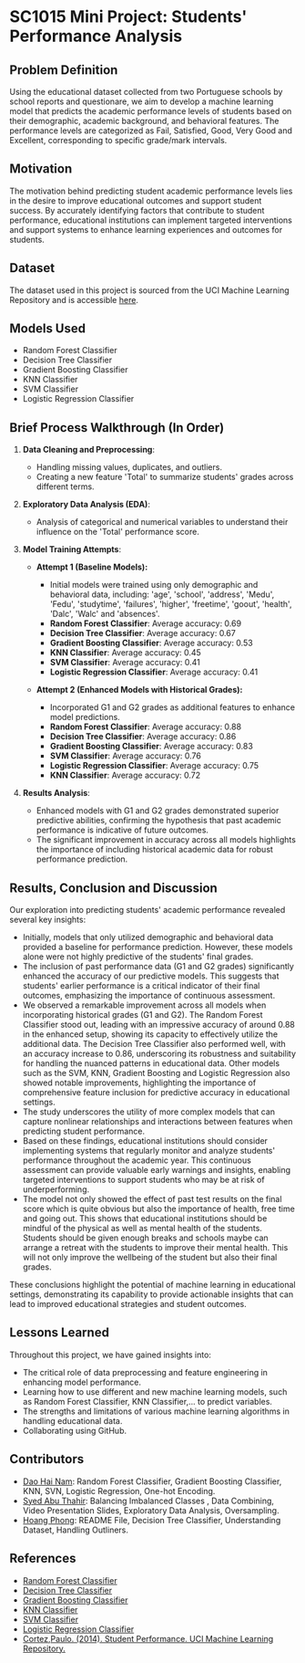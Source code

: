 # SC1015 Mini Project: Students' Performance Analysis

## Problem Definition
Using the educational dataset collected from two Portuguese schools by school reports and questionare, we aim to develop a machine learning model that predicts the academic performance levels of students based on their demographic, academic background, and behavioral features. The performance levels are categorized as Fail, Satisfied, Good, Very Good and Excellent, corresponding to specific grade/mark intervals.

## Motivation
The motivation behind predicting student academic performance levels lies in the desire to improve educational outcomes and support student success. By accurately identifying factors that contribute to student performance, educational institutions can implement targeted interventions and support systems to enhance learning experiences and outcomes for students.

## Dataset
The dataset used in this project is sourced from the UCI Machine Learning Repository and is accessible [here](https://archive.ics.uci.edu/dataset/320/student+performance).

## Models Used
- Random Forest Classifier
- Decision Tree Classifier
- Gradient Boosting Classifier
- KNN Classifier
- SVM Classifier
- Logistic Regression Classifier

## Brief Process Walkthrough (In Order)
1. **Data Cleaning and Preprocessing**:
   - Handling missing values, duplicates, and outliers.
   - Creating a new feature 'Total' to summarize students' grades across different terms.

2. **Exploratory Data Analysis (EDA)**:
   - Analysis of categorical and numerical variables to understand their influence on the 'Total' performance score.

3. **Model Training Attempts**:
   - **Attempt 1 (Baseline Models):**
     - Initial models were trained using only demographic and behavioral data, including: 'age', 'school', 'address', 'Medu', 'Fedu', 'studytime', 'failures', 'higher', 'freetime', 'goout', 'health', 'Dalc', 'Walc' and 'absences'.
     - **Random Forest Classifier**: Average accuracy: 0.69
     - **Decision Tree Classifier**: Average accuracy: 0.67
     - **Gradient Boosting Classifier**: Average accuracy: 0.53
     - **KNN Classifier**: Average accuracy: 0.45
     - **SVM Classifier**: Average accuracy: 0.41
     - **Logistic Regression Classifier**: Average accuracy: 0.41
   
   - **Attempt 2 (Enhanced Models with Historical Grades):**
     - Incorporated G1 and G2 grades as additional features to enhance model predictions.
     - **Random Forest Classifier**: Average accuracy: 0.88
     - **Decision Tree Classifier**: Average accuracy: 0.86
     - **Gradient Boosting Classifier**: Average accuracy: 0.83
     - **SVM Classifier**: Average accuracy: 0.76
     - **Logistic Regression Classifier**: Average accuracy: 0.75
     - **KNN Classifier**: Average accuracy: 0.72

4. **Results Analysis**:
   - Enhanced models with G1 and G2 grades demonstrated superior predictive abilities, confirming the hypothesis that past academic performance is indicative of future outcomes.
   - The significant improvement in accuracy across all models highlights the importance of including historical academic data for robust performance prediction.


## Results, Conclusion and Discussion
Our exploration into predicting students' academic performance revealed several key insights:
- Initially, models that only utilized demographic and behavioral data provided a baseline for performance prediction. However, these models alone were not highly predictive of the students' final grades.
- The inclusion of past performance data (G1 and G2 grades) significantly enhanced the accuracy of our predictive models. This suggests that students' earlier performance is a critical indicator of their final outcomes, emphasizing the importance of continuous assessment.
- We observed a remarkable improvement across all models when incorporating historical grades (G1 and G2). The Random Forest Classifier stood out, leading with an impressive accuracy of around 0.88 in the enhanced setup, showing its capacity to effectively utilize the additional data. The Decision Tree Classifier also performed well, with an accuracy increase to 0.86, underscoring its robustness and suitability for handling the nuanced patterns in educational data. Other models such as the SVM, KNN, Gradient Boosting and Logistic Regression also showed notable improvements, highlighting the importance of comprehensive feature inclusion for predictive accuracy in educational settings.
- The study underscores the utility of more complex models that can capture nonlinear relationships and interactions between features when predicting student performance.
- Based on these findings, educational institutions should consider implementing systems that regularly monitor and analyze students' performance throughout the academic year. This continuous assessment can provide valuable early warnings and insights, enabling targeted interventions to support students who may be at risk of underperforming.
- The model not only showed the effect of past test results on the final score which is quite obvious but also the importance of health, free time and going out. This shows that educational institutions should be mindful of the physical as well as mental health of the students. Students should be given enough breaks and schools maybe can arrange a retreat with the students to improve their mental health. This will not only improve the wellbeing of the student but also their final grades. 

These conclusions highlight the potential of machine learning in educational settings, demonstrating its capability to provide actionable insights that can lead to improved educational strategies and student outcomes.

## Lessons Learned
Throughout this project, we have gained insights into:
- The critical role of data preprocessing and feature engineering in enhancing model performance.
- Learning how to use different and new machine learning models, such as Random Forest Classifier, KNN Classifier,... to predict variables.
- The strengths and limitations of various machine learning algorithms in handling educational data.
- Collaborating using GitHub.

## Contributors
- [Dao Hai Nam](https://github.com/tradaokamsa): Random Forest Classifier, Gradient Boosting Classifier, KNN, SVN, Logistic Regression, One-hot Encoding.
- [Syed Abu Thahir](https://github.com/SyedAbu101): Balancing Imbalanced Classes , Data Combining, Video Presentation Slides, Exploratory Data Analysis, Oversampling.
- [Hoang Phong](https://github.com/hoangphong111213): README File, Decision Tree Classifier, Understanding Dataset, Handling Outliners.

## References
- [Random Forest Classifier](https://scikit-learn.org/stable/modules/generated/sklearn.ensemble.RandomForestClassifier.html)
- [Decision Tree Classifier](https://scikit-learn.org/stable/modules/generated/sklearn.tree.DecisionTreeClassifier.html)
- [Gradient Boosting Classifier](https://scikit-learn.org/stable/modules/generated/sklearn.ensemble.GradientBoostingClassifier.html)
- [KNN Classifier](https://scikit-learn.org/stable/modules/generated/sklearn.neighbors.KNeighborsClassifier.html)
- [SVM Classifier](https://scikit-learn.org/stable/modules/generated/sklearn.svm.SVC.html)
- [Logistic Regression Classifier](https://scikit-learn.org/stable/modules/generated/sklearn.linear_model.LogisticRegression.html)
- [Cortez,Paulo. (2014). Student Performance. UCI Machine Learning Repository.](https://archive.ics.uci.edu/dataset/320/student+performance)


